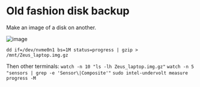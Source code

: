# Old fashion disk backup

Make an image of a disk on another.

![image](https://user-images.githubusercontent.com/29977030/148694930-8c782953-0aa0-4a77-90bf-c74076154b02.png)


```dd if=/dev/nvme0n1 bs=1M status=progress | gzip > /mnt/Zeus_laptop.img.gz```

Then other terminals: 
```watch -n 10 "ls -lh Zeus_laptop.img.gz"```
```watch -n 5 "sensors | grep -e 'Sensor\|Composite'"```
```sudo intel-undervolt measure```
```progress -M```
